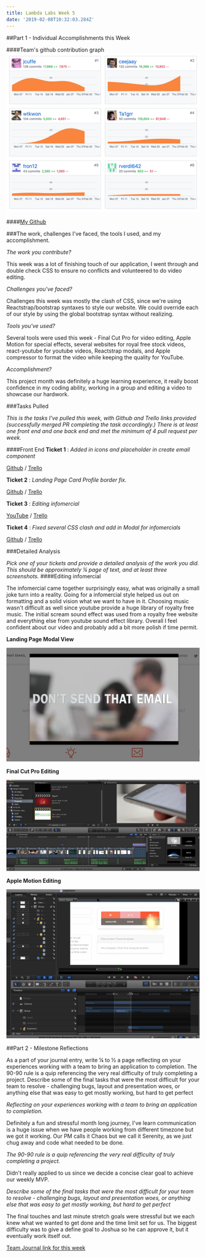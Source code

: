 ```yaml
---
title: Lambda Labs Week 5
date: '2019-02-08T10:32:03.284Z'
---
```


##Part 1 - Individual Accomplishments this Week

####Team's github contribution graph
![Team Github Contribution](./week-5-contribution.png)

<!-- ####[White Board Interview Practice (week 5)]() -->

####[My Github](https://github.com/Ta1grr)

###The work, challenges I've faced, the tools I used, and my accomplishment.

_The work you contribute?_

This week was a lot of finishing touch of our application, I went through and double check CSS to ensure no conflicts and volunteered to do video editing.

_Challenges you've faced?_

Challenges this week was mostly the clash of CSS, since we're using Reactstrap/bootstrap syntaxes to style our website. We could override each of our style by using the global bootstrap syntax without realizing.

_Tools you've used?_

Several tools were used this week - Final Cut Pro for video editing, Apple Motion for special effects, several websites for royal free stock videos, react-youtube for youtube videos, Reactstrap modals, and Apple compressor to format the video while keeping the quality for YouTube.

_Accomplishment?_

This project month was definitely a huge learning experience, it really boost confidence in my coding ability, working in a group and editing a video to showcase our hardwork.

###Tasks Pulled

_This is the tasks I've pulled this week, with Github and Trello links provided (successfully merged PR completing the task accordingly.) There is at least one front end and one back end and met the minimum of 4 pull request per week._

####Front End
**Ticket 1** :
_Added in icons and placeholder in create email component_

[Github](https://github.com/Lambda-School-Labs/dont-send-that-email/pull/172) / [Trello](https://trello.com/c/Cwz9ZEIx/146-tweaking-create-email-component-layout-to-be-more-ui-ux)

**Ticket 2** :
_Landing Page Card Profile border fix._

[Github](https://github.com/Lambda-School-Labs/dont-send-that-email/pull/196) / [Trello](https://trello.com/c/67FudQMw/205-landing-page-card-profile-css-fix)

**Ticket 3** :
_Editing infomercial_

[YouTube](https://youtu.be/C8qXvfXvkPs) / [Trello](https://trello.com/c/gn4p5Lpy/192-editing-infomercials)

**Ticket 4** :
_Fixed several CSS clash and add in Modal for infomercials_

[Github](https://github.com/Lambda-School-Labs/dont-send-that-email/pull/203) / [Trello](https://trello.com/c/8tllgFIn/206-adding-modal-for-infomercial-to-landing-page)

<!-- ####Back End
**Ticket 1** :
_Moved watson endpoint to routers folder_

[Github](https://github.com/Lambda-School-Labs/dont-send-that-email/pull/70) / [Trello](https://trello.com/c/MeTzefxJ/80-move-watson-endpoint-to-routers-folder) -->

###Detailed Analysis

_Pick one of your tickets and provide a detailed analysis of the work you did.  This should be approximately ¼ page of text, and at least three screenshots._
####Editing infomercial

The infomercial came together surprisingly easy, what was originally a small joke turn into a reality. Going for a infomercial style helped us out on formatting and a solid vision what we want to have in it. Choosing music wasn't difficult as well since youtube provide a huge library of royalty free music. The initial scream sound effect was used from a royalty free website and everything else from youtube sound effect library. Overall I feel confident about our video and probably add a bit more polish if time permit.

**Landing Page Modal View**

![Landing Page Modal View](./info-modals.png)

**Final Cut Pro Editing**

![Final Cut Pro Editing](./final-cut.png)

**Apple Motion Editing**

![Apple Motion Editing](./apple-motion.png)

##Part 2 - Milestone Reflections

As a part of your journal entry, write ¼ to ½ a page reflecting on your experiences working with a team to bring an application to completion. The 90-90 rule is a quip referencing the very real difficulty of truly completing a project. Describe some of the final tasks that were the most difficult for your team to resolve - challenging bugs, layout and presentation woes, or anything else that was easy to get mostly working, but hard to get perfect

_Reflecting on your experiences working with a team to bring an application to completion._

Definitely a fun and stressful month long journey, I've learn communication is a huge issue when we have people working from different timezone but we got it working. Our PM calls it Chaos but we call it Serenity, as we just chug away and code what needed to be done.

_The 90-90 rule is a quip referencing the very real difficulty of truly completing a project._

Didn't really applied to us since we decide a concise clear goal to achieve our weekly MVP.

_Describe some of the final tasks that were the most difficult for your team to resolve - challenging bugs, layout and presentation woes, or anything else that was easy to get mostly working, but hard to get perfect_

The final touches and last minute stretch goals were stressful but we each knew what we wanted to get done and the time limit set for us. The biggest difficulty was to give a define goal to Joshua so he can approve it, but it eventually work itself out.

[Team Journal link for this week](https://learn.lambdaschool.com/labs/sprint/rec0dfyfdbfpwzclr)
